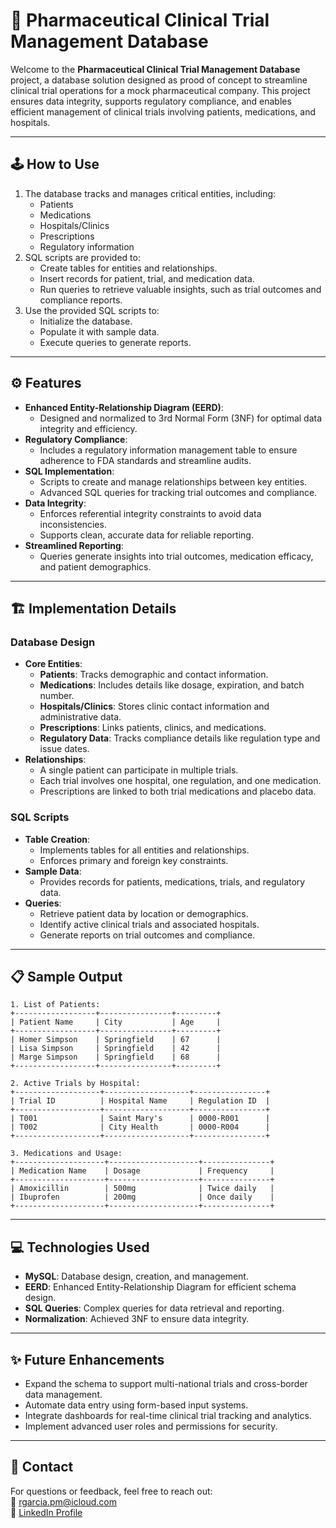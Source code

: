# 💊 Pharmaceutical Clinical Trial Management Database

Welcome to the **Pharmaceutical Clinical Trial Management Database** project, a database solution designed as prood of concept to streamline clinical trial operations for a mock pharmaceutical company. This project ensures data integrity, supports regulatory compliance, and enables efficient management of clinical trials involving patients, medications, and hospitals.

---

## 🕹️ **How to Use**
1. The database tracks and manages critical entities, including:
   - Patients
   - Medications
   - Hospitals/Clinics
   - Prescriptions
   - Regulatory information
2. SQL scripts are provided to:
   - Create tables for entities and relationships.
   - Insert records for patient, trial, and medication data.
   - Run queries to retrieve valuable insights, such as trial outcomes and compliance reports.
3. Use the provided SQL scripts to:
   - Initialize the database.
   - Populate it with sample data.
   - Execute queries to generate reports.

---

## ⚙️ **Features**
- **Enhanced Entity-Relationship Diagram (EERD)**:
  - Designed and normalized to 3rd Normal Form (3NF) for optimal data integrity and efficiency.
- **Regulatory Compliance**:
  - Includes a regulatory information management table to ensure adherence to FDA standards and streamline audits.
- **SQL Implementation**:
  - Scripts to create and manage relationships between key entities.
  - Advanced SQL queries for tracking trial outcomes and compliance.
- **Data Integrity**:
  - Enforces referential integrity constraints to avoid data inconsistencies.
  - Supports clean, accurate data for reliable reporting.
- **Streamlined Reporting**:
  - Queries generate insights into trial outcomes, medication efficacy, and patient demographics.

---

## 🏗️ **Implementation Details**
### **Database Design**
- **Core Entities**:
  - **Patients**: Tracks demographic and contact information.
  - **Medications**: Includes details like dosage, expiration, and batch number.
  - **Hospitals/Clinics**: Stores clinic contact information and administrative data.
  - **Prescriptions**: Links patients, clinics, and medications.
  - **Regulatory Data**: Tracks compliance details like regulation type and issue dates.
- **Relationships**:
  - A single patient can participate in multiple trials.
  - Each trial involves one hospital, one regulation, and one medication.
  - Prescriptions are linked to both trial medications and placebo data.

### **SQL Scripts**
- **Table Creation**:
  - Implements tables for all entities and relationships.
  - Enforces primary and foreign key constraints.
- **Sample Data**:
  - Provides records for patients, medications, trials, and regulatory data.
- **Queries**:
  - Retrieve patient data by location or demographics.
  - Identify active clinical trials and associated hospitals.
  - Generate reports on trial outcomes and compliance.

---

## 📋 **Sample Output**
```text
1. List of Patients:
+------------------+----------------+---------+
| Patient Name     | City           | Age     |
+------------------+----------------+---------+
| Homer Simpson    | Springfield    | 67      |
| Lisa Simpson     | Springfield    | 42      |
| Marge Simpson    | Springfield    | 68      |
+------------------+----------------+---------+

2. Active Trials by Hospital:
+-------------------+-------------------+----------------+
| Trial ID          | Hospital Name     | Regulation ID  |
+-------------------+-------------------+----------------+
| T001              | Saint Mary's      | 0000-R001      |
| T002              | City Health       | 0000-R004      |
+-------------------+-------------------+----------------+

3. Medications and Usage:
+--------------------+--------------------+---------------+
| Medication Name    | Dosage             | Frequency     |
+--------------------+--------------------+---------------+
| Amoxicillin        | 500mg              | Twice daily   |
| Ibuprofen          | 200mg              | Once daily    |
+--------------------+--------------------+---------------+
```

---

## 💻 **Technologies Used**
- **MySQL**: Database design, creation, and management.  
- **EERD**: Enhanced Entity-Relationship Diagram for efficient schema design.  
- **SQL Queries**: Complex queries for data retrieval and reporting.  
- **Normalization**: Achieved 3NF to ensure data integrity.  

---

## ✨ **Future Enhancements**
- Expand the schema to support multi-national trials and cross-border data management.  
- Automate data entry using form-based input systems.  
- Integrate dashboards for real-time clinical trial tracking and analytics.  
- Implement advanced user roles and permissions for security.  

---

## 📧 **Contact**
For questions or feedback, feel free to reach out:  
📧 [rgarcia.pm@icloud.com](mailto:rgarcia.pm@icloud.com)  
🔗 [LinkedIn Profile](https://www.linkedin.com/in/rg-garcia)  
